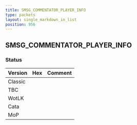 ```yaml
---
title: SMSG_COMMENTATOR_PLAYER_INFO
type: packets
layout: single_markdown_in_list
position: 956
---
```


## SMSG_COMMENTATOR_PLAYER_INFO

### Status

Version    | Hex        | Comment
---------- | ---------- | ---------- 
Classic    |            |
TBC        |            |
WotLK      |            |
Cata       |            |
MoP        |            |